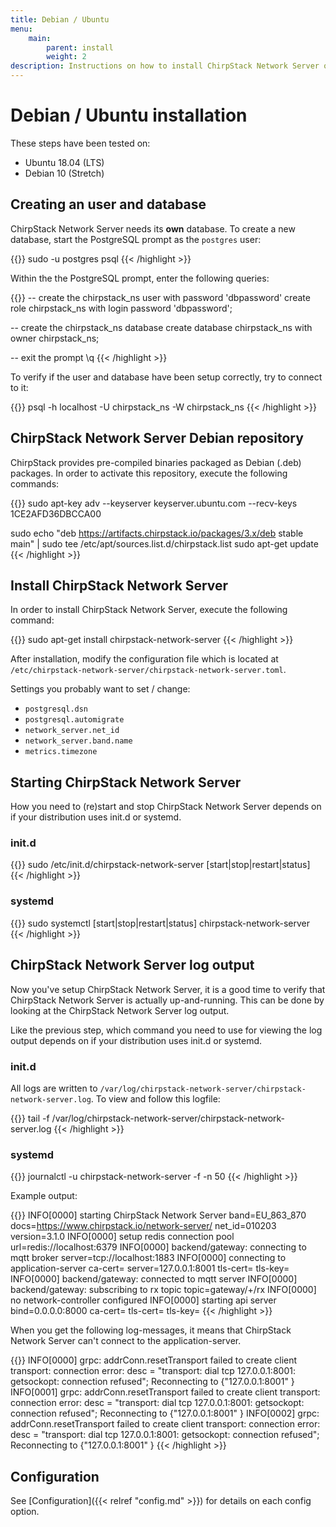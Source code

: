 ```yaml
---
title: Debian / Ubuntu
menu:
    main:
        parent: install
        weight: 2
description: Instructions on how to install ChirpStack Network Server on a Debian or Ubuntu based Linux installation.
---
```


# Debian / Ubuntu installation

These steps have been tested on:

* Ubuntu 18.04 (LTS)
* Debian 10 (Stretch)

## Creating an user and database

ChirpStack Network Server needs its **own** database. To create a new database,
start the PostgreSQL prompt as the `postgres` user:

{{<highlight bash>}}
sudo -u postgres psql
{{< /highlight >}}

Within the the PostgreSQL prompt, enter the following queries:

{{<highlight sql>}}
-- create the chirpstack_ns user with password 'dbpassword'
create role chirpstack_ns with login password 'dbpassword';

-- create the chirpstack_ns database
create database chirpstack_ns with owner chirpstack_ns;

-- exit the prompt
\q
{{< /highlight >}}

To verify if the user and database have been setup correctly, try to connect
to it:

{{<highlight bash>}}
psql -h localhost -U chirpstack_ns -W chirpstack_ns
{{< /highlight >}}


## ChirpStack Network Server Debian repository

ChirpStack provides pre-compiled binaries packaged as Debian (.deb)
packages. In order to activate this repository, execute the following
commands:

{{<highlight bash>}}
sudo apt-key adv --keyserver keyserver.ubuntu.com --recv-keys 1CE2AFD36DBCCA00

sudo echo "deb https://artifacts.chirpstack.io/packages/3.x/deb stable main" | sudo tee /etc/apt/sources.list.d/chirpstack.list
sudo apt-get update
{{< /highlight >}}

## Install ChirpStack Network Server

In order to install ChirpStack Network Server, execute the following command:

{{<highlight bash>}}
sudo apt-get install chirpstack-network-server
{{< /highlight >}}

After installation, modify the configuration file which is located at
`/etc/chirpstack-network-server/chirpstack-network-server.toml`.

Settings you probably want to set / change:

* `postgresql.dsn`
* `postgresql.automigrate`
* `network_server.net_id`
* `network_server.band.name`
* `metrics.timezone`

## Starting ChirpStack Network Server

How you need to (re)start and stop ChirpStack Network Server depends on if your
distribution uses init.d or systemd.

### init.d

{{<highlight bash>}}
sudo /etc/init.d/chirpstack-network-server [start|stop|restart|status]
{{< /highlight >}}

### systemd

{{<highlight bash>}}
sudo systemctl [start|stop|restart|status] chirpstack-network-server
{{< /highlight >}}

## ChirpStack Network Server log output

Now you've setup ChirpStack Network Server, it is a good time to verify that ChirpStack Network Server
is actually up-and-running. This can be done by looking at the ChirpStack Network Server
log output.

Like the previous step, which command you need to use for viewing the
log output depends on if your distribution uses init.d or systemd.

### init.d

All logs are written to `/var/log/chirpstack-network-server/chirpstack-network-server.log`.
To view and follow this logfile:

{{<highlight bash>}}
tail -f /var/log/chirpstack-network-server/chirpstack-network-server.log
{{< /highlight >}}

### systemd

{{<highlight bash>}}
journalctl -u chirpstack-network-server -f -n 50
{{< /highlight >}}


Example output:

{{<highlight text>}}
INFO[0000] starting ChirpStack Network Server                band=EU_863_870 docs=https://www.chirpstack.io/network-server/ net_id=010203 version=3.1.0
INFO[0000] setup redis connection pool                   url=redis://localhost:6379
INFO[0000] backend/gateway: connecting to mqtt broker    server=tcp://localhost:1883
INFO[0000] connecting to application-server              ca-cert= server=127.0.0.1:8001 tls-cert= tls-key=
INFO[0000] backend/gateway: connected to mqtt server
INFO[0000] backend/gateway: subscribing to rx topic      topic=gateway/+/rx
INFO[0000] no network-controller configured
INFO[0000] starting api server                           bind=0.0.0.0:8000 ca-cert= tls-cert= tls-key=
{{< /highlight >}}

When you get the following log-messages, it means that ChirpStack Network Server can't
connect to the application-server.

{{<highlight text>}}
INFO[0000] grpc: addrConn.resetTransport failed to create client transport: connection error: desc = "transport: dial tcp 127.0.0.1:8001: getsockopt: connection refused"; Reconnecting to {"127.0.0.1:8001" <nil>}
INFO[0001] grpc: addrConn.resetTransport failed to create client transport: connection error: desc = "transport: dial tcp 127.0.0.1:8001: getsockopt: connection refused"; Reconnecting to {"127.0.0.1:8001" <nil>}
INFO[0002] grpc: addrConn.resetTransport failed to create client transport: connection error: desc = "transport: dial tcp 127.0.0.1:8001: getsockopt: connection refused"; Reconnecting to {"127.0.0.1:8001" <nil>}
{{< /highlight >}}

## Configuration

See [Configuration]({{< relref "config.md" >}}) for details on each config option.

